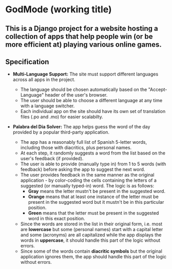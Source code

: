 # GodMode (working title)

## This is a Django project for a website hosting a collection of apps that help people win (or be more efficient at) playing various online games.

## Specification

- **Multi-Language Support:** The site must support different languages across all apps in the project.

    - The language should be chosen automatically based on the "Accept-Language" header of the user's browser.
    - The user should be able to choose a different language at any time with a language switcher.
    - Each individual app on the site should have its own set of translation files (.po and .mo) for easier scalabilty.

- **Palabra del Dia Solver:** The app helps guess the word of the day provided by a popular third-party application.

    - The app has a reasonably full list of Spanish 5-letter words, including those with diacritics, plus personal names.
    - At each step, it randomly suggests a word from the list based on the user's feedback (if provided).
    - The user is able to provide (manually type in) from 1 to 5 words (with feedback) before asking the app to suggest the next word.
    - The user provides feedback in the same manner as the original application - by color-coding the cells containing the letters of a suggested (or manually typed-in) word. The logic is as follows:
        - **Gray** means the letter mustn't be present in the suggested word.
        - **Orange** means that at least one instance of the letter must be present in the suggested word but it mustn't be in this particular position.
        - **Green** means that the letter must be present in the suggested word in this exact position.
    - Since the words are stored in the list in their original form, i.e. most are **lowercase** but some (personal names) start with a capital letter and some (acronyms) are all capitalized while the app displays the words in **uppercase**, it should handle this part of the logic without errors.
    - Since some of the words contain **diacritic symbols** but the original application ignores them, the app should handle this part of the logic without errors.